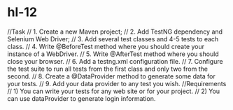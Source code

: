 # hl-12

//Task
//    1. Create a new Maven project;
//    2. Add TestNG dependency and Selenium Web Driver;
//    3. Add several test classes and 4-5 tests to each class.
//    4. Write @BeforeTest method where you should create your instance of a WebDriver.
//    5. Write @AfterTest method where you should close your browser.
//    6. Add a testng.xml configuration file.
//    7. Configure the test suite to run all tests from the first class and only two from the second.
//    8. Create a @DataProvider method to generate some data for your tests.
//    9. Add your data provider to any test you wish.
//Requirements
//    1) You can write your tests for any web site or for your project.
//    2) You can use dataProvider to generate login information.
